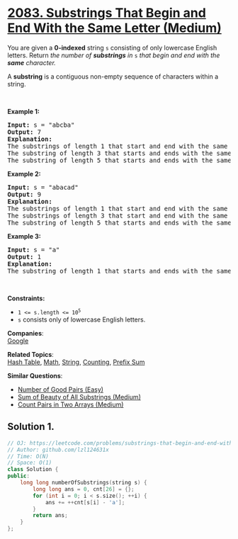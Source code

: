 # [2083. Substrings That Begin and End With the Same Letter (Medium)](https://leetcode.com/problems/substrings-that-begin-and-end-with-the-same-letter/)

<p>You are given a <strong>0-indexed</strong> string <code>s</code> consisting of only lowercase English letters. Return <em>the number of <strong>substrings</strong> in </em><code>s</code> <em>that begin and end with the <strong>same</strong> character.</em></p>

<p>A <strong>substring</strong> is a contiguous non-empty sequence of characters within a string.</p>

<p>&nbsp;</p>
<p><strong>Example 1:</strong></p>

<pre><strong>Input:</strong> s = "abcba"
<strong>Output:</strong> 7
<strong>Explanation:</strong>
The substrings of length 1 that start and end with the same letter are: "a", "b", "c", "b", and "a".
The substring of length 3 that starts and ends with the same letter is: "bcb".
The substring of length 5 that starts and ends with the same letter is: "abcba".
</pre>

<p><strong>Example 2:</strong></p>

<pre><strong>Input:</strong> s = "abacad"
<strong>Output:</strong> 9
<strong>Explanation:</strong>
The substrings of length 1 that start and end with the same letter are: "a", "b", "a", "c", "a", and "d".
The substrings of length 3 that start and end with the same letter are: "aba" and "aca".
The substring of length 5 that starts and ends with the same letter is: "abaca".
</pre>

<p><strong>Example 3:</strong></p>

<pre><strong>Input:</strong> s = "a"
<strong>Output:</strong> 1
<strong>Explanation:</strong>
The substring of length 1 that starts and ends with the same letter is: "a".
</pre>

<p>&nbsp;</p>
<p><strong>Constraints:</strong></p>

<ul>
	<li><code>1 &lt;= s.length &lt;= 10<sup>5</sup></code></li>
	<li><code>s</code> consists only of lowercase English letters.</li>
</ul>


**Companies**:  
[Google](https://leetcode.com/company/google)

**Related Topics**:  
[Hash Table](https://leetcode.com/tag/hash-table/), [Math](https://leetcode.com/tag/math/), [String](https://leetcode.com/tag/string/), [Counting](https://leetcode.com/tag/counting/), [Prefix Sum](https://leetcode.com/tag/prefix-sum/)

**Similar Questions**:
* [Number of Good Pairs (Easy)](https://leetcode.com/problems/number-of-good-pairs/)
* [Sum of Beauty of All Substrings (Medium)](https://leetcode.com/problems/sum-of-beauty-of-all-substrings/)
* [Count Pairs in Two Arrays (Medium)](https://leetcode.com/problems/count-pairs-in-two-arrays/)

## Solution 1.

```cpp
// OJ: https://leetcode.com/problems/substrings-that-begin-and-end-with-the-same-letter/
// Author: github.com/lzl124631x
// Time: O(N)
// Space: O(1)
class Solution {
public:
    long long numberOfSubstrings(string s) {
        long long ans = 0, cnt[26] = {};
        for (int i = 0; i < s.size(); ++i) {
            ans += ++cnt[s[i] - 'a'];
        }
        return ans;
    }
};
```